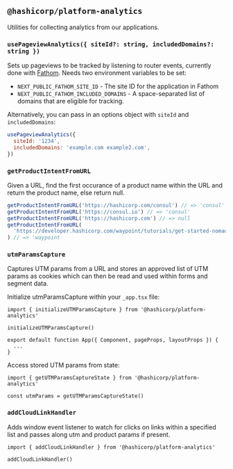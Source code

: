 ## `@hashicorp/platform-analytics`

Utilities for collecting analytics from our applications.

### `usePageviewAnalytics({ siteId?: string, includedDomains?: string })`

Sets up pageviews to be tracked by listening to router events, currently done with [Fathom](https://usefathom.com). Needs two environment variables to be set:

- `NEXT_PUBLIC_FATHOM_SITE_ID` - The site ID for the application in Fathom
- `NEXT_PUBLIC_FATHOM_INCLUDED_DOMAINS` - A space-separated list of domains that are eligible for tracking.

Alternatively, you can pass in an options object with `siteId` and `includedDomains`:

```js
usePageviewAnalytics({
  siteId: '1234',
  includedDomains: 'example.com example2.com',
})
```

### `getProductIntentFromURL`

Given a URL, find the first occurance of a product name within the URL and return the product name, else return null.

```js
getProductIntentFromURL('https://hashicorp.com/consul') // => 'consul'
getProductIntentFromURL('https://consul.io') // => 'consul'
getProductIntentFromURL('https://hashicorp.com') // => null
getProductIntentFromURL(
  'https://developer.hashicorp.com/waypoint/tutorials/get-started-nomad/get-started-nomad'
) // => 'waypoint
```

### `utmParamsCapture`

Captures UTM params from a URL and stores an approved list of UTM params as cookies which can then be read and used within forms and segment data.

Initialize utmParamsCapture within your `_app.tsx` file:

```tsx
import { initializeUTMParamsCapture } from '@hashicorp/platform-analytics'

initializeUTMParamsCapture()

export default function App({ Component, pageProps, layoutProps }) {
  ...
}
```

Access stored UTM params from state:

```tsx
import { getUTMParamsCaptureState } from '@hashicorp/platform-analytics'

const utmParams = getUTMParamsCaptureState()
```

### `addCloudLinkHandler`

Adds window event listener to watch for clicks on links within a specified list and passes along utm and product params if present.

```tsx
import { addCloudLinkHandler } from '@hashicorp/platform-analytics'

addCloudLinkHandler()
```
